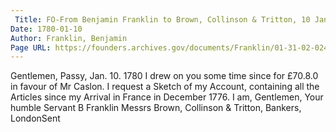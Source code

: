 ```yaml
---
 Title: FO-From Benjamin Franklin to Brown, Collinson & Tritton, 10 January 1780
Date: 1780-01-10
Author: Franklin, Benjamin
Page URL: https://founders.archives.gov/documents/Franklin/01-31-02-0242
---
```


Gentlemen,
Passy, Jan. 10. 1780
I drew on you some time since for £70.8.0 in favour of Mr Caslon. I request a Sketch of my Account, containing all the Articles since my Arrival in France in December 1776. I am, Gentlemen, Your humble Servant
B Franklin
Messrs Brown, Collinson & Tritton, Bankers, LondonSent

